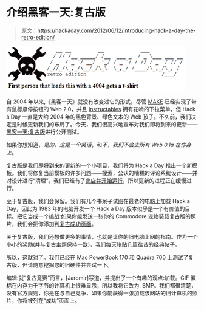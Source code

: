 # 介绍黑客一天:复古版

> 原文：<https://hackaday.com/2012/06/12/introducing-hack-a-day-the-retro-edition/>

![](img/ac2979af053279e0e36ddb66a0650be9.png "retro")

自 2004 年以来,《黑客一天》就没有改变过它的形式。尽管 [MAKE](http://makezine.com/) 已经实现了带有鼠标悬停按钮的 Web 2.0，并且 [Instructables](http://www.instructables.com/) 拥有花哨的下拉菜单，但 Hack a Day 一直是大约 2004 年的黑色背景、绿色文本的 Web 孩子。不久前，我们决定是时候更新我们的布局了。今天，我们很高兴地宣布对我们即将到来的更新——[黑客一天:复古版](http://retro.hackaday.com/)进行公开测试。

如果你想知道，*是的，这是一个笑话*，和*不，我们不会去所有 Web 0.1a 在你身上*。

复古版是我们即将到来的更新的一个小项目，我们将为 Hack a Day 推出一个新模板。我们将修复当前模板的许多问题——搜索，公认的糟糕的评论系统设计——并对设计进行“清理”。我们已经有了[商店并开始运行](http://hackaday.com/2012/05/24/hackaday-store-it-exists-again/)，所以更新的进程正在缓慢进行。

至于复古版，我们会保留。我们有几个书呆子试图在最老的电脑上加载 Hack a Day，因此为 1983 年的电脑开发一个 Hack a Day 版本似乎是一个有价值的目标。把它当成一个挑战:如果你能发送一张你的 Commodore 宠物装载复古版的照片，我们会把你添加到[复古成功页面](http://retro.hackaday.com/Success/index.html)。

关于复古版，我们还想做更多的事情，也就是让你的旧电脑上网的指南。作为一个小小的奖励(并与复古主题保持一致)，我们每天张贴几篇往昔的经典帖子。

所以，这就对了。我们已经在 Mac PowerBook 170 和 Quadra 700 上测试了复古版，但请随意挖掘您的旧硬件并尝试一下。

编辑:就“复古竞赛”而言，[Jaromir]写道，并提出了一个有趣的观点:加载。GIF 徽标在内存为千字节的计算机上很难显示，所以我将它改为. BMP。我们都很清楚，没有官方规则，你是在与自己竞争，如果你能获得一张加载该网站的旧计算机的照片，你将被列在“成功”页面上。